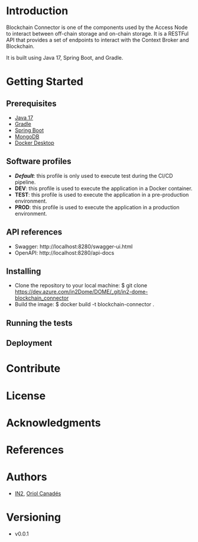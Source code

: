 # Introduction 
Blockchain Connector is one of the components used by the Access Node to interact between off-chain storage and on-chain 
storage. It is a RESTFul API that provides a set of endpoints to interact with the Context Broker and Blockchain. 

It is built using Java 17, Spring Boot, and Gradle.

# Getting Started

## Prerequisites
- [Java 17](https://www.oracle.com/java/technologies/javase/jdk17-archive-downloads.html)
- [Gradle](https://gradle.org/install/)
- [Spring Boot](https://spring.io/projects/spring-boot/)
- [MongoDB](https://www.mongodb.com/)
- [Docker Desktop](https://www.docker.com/)
## Software profiles 
- <b>*Default*</b>: this profile is only used to execute test during the CI/CD pipeline.
- <b>DEV</b>: this profile is used to execute the application in a Docker container.
- <b>TEST</b>: this profile is used to execute the application in a pre-production environment.
- <b>PROD</b>: this profile is used to execute the application in a production environment.

## API references
- Swagger: http://localhost:8280/swagger-ui.html
- OpenAPI: http://localhost:8280/api-docs

## Installing
- Clone the repository to your local machine: $ git clone https://dev.azure.com/in2Dome/DOME/_git/in2-dome-blockchain_connector
- Build the image: $ docker build -t blockchain-connector .

## Running the tests

## Deployment

# Contribute

# License

# Acknowledgments

# References

# Authors
- [IN2](https://in2.es), [Oriol Canadés](mailto:oriol.canades@in2.es)

# Versioning
- v0.0.1
